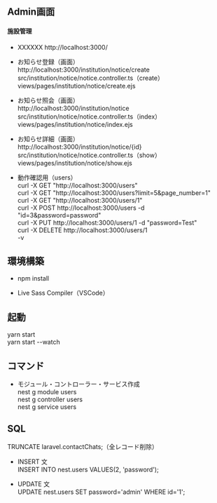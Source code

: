 ## Admin画面
#### 施設管理<br>
- XXXXXX
http://localhost:3000/

- お知らせ登録（画面）<br>
http://localhost:3000/institution/notice/create<br>
src/institution/notice/notice.controller.ts（create）<br>
views/pages/institution/notice/create.ejs

- お知らせ照会（画面）<br>
http://localhost:3000/institution/notice<br>
src/institution/notice/notice.controller.ts（index）<br>
views/pages/institution/notice/index.ejs

- お知らせ詳細（画面）<br>
http://localhost:3000/institution/notice/{id}<br>
src/institution/notice/notice.controller.ts（show）<br>
views/pages/institution/notice/show.ejs

- 動作確認用（users）<br>
curl -X GET "http://localhost:3000/users"<br>
curl -X GET "http://localhost:3000/users?limit=5&page_number=1"<br>
curl -X GET "http://localhost:3000/users/1"<br>
curl -X POST http://localhost:3000/users -d "id=3&password=password"<br>
curl -X PUT http://localhost:3000/users/1 -d "password=Test"<br>
curl -X DELETE http://localhost:3000/users/1<br>
-v<br>

## 環境構築<br>
- npm install

- Live Sass Compiler（VSCode）

## 起動<br>
yarn start<br>
yarn start --watch

## コマンド<br>
- モジュール・コントローラー・サービス作成<br>
nest g module users<br>
nest g controller users<br>
nest g service users

## SQL<br>
TRUNCATE laravel.contactChats;（全レコード削除）

- INSERT 文<br>
INSERT INTO nest.users VALUES(2, 'password');

- UPDATE 文<br>
UPDATE nest.users SET password='admin' WHERE id='1';